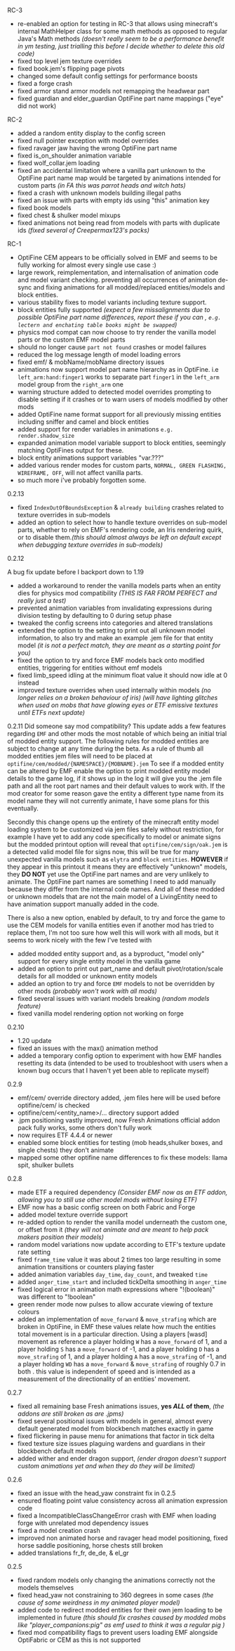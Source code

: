 

RC-3
- re-enabled an option for testing in RC-3 that allows using minecraft's internal MathHelper class for some math methods as opposed to regular Java's Math methods *(doesn't really seem to be a performance benefit in ym testing, just trialling this before I decide whether to delete this old code)*
- fixed top level jem texture overrides
- fixed book.jem's flipping page pivots
- changed some default config settings for performance boosts
- fixed a forge crash
- fixed armor stand armor models not remapping the headwear part
- fixed guardian and elder_guardian OptiFine part name mappings ("eye" did not work)

RC-2
- added a random entity display to the config screen
- fixed null pointer exception with model overrides
- fixed ravager jaw having the wrong OptiFine part name
- fixed is_on_shoulder animation variable
- fixed wolf_collar.jem loading
- fixed an accidental limitation where a vanilla part unknown to the OptiFine part name map would be targeted by animations intended for custom parts *(in FA this was parrot heads and witch hats)*
- fixed a crash with unknown models building illegal paths
- fixed an issue with parts with empty ids using "this" animation key
- fixed book models
- fixed chest & shulker model mixups
- fixed animations not being read from models with parts with duplicate ids *(fixed several of Creepermax123's packs)*

RC-1
- OptiFine CEM appears to be officially solved in EMF and seems to be fully working for almost every single use case :)
- large rework, reimplementation, and internalisation of animation code and model variant checking. 
preventing all occurrences of animation de-sync and fixing animations for all modded/replaced entities/models and
block entities.
- various stability fixes to model variants including texture support.
- block entities fully supported *(expect a few missalignments due to possible OptiFine part name differences, report these if you can , `e.g. lectern and enchating table books might be swapped`)*
- physics mod compat can now choose to try render the vanilla model parts or the custom EMF model parts
- should no longer cause `part not found` crashes or model failures
- reduced the log message length of model loading errors
- fixed emf/ & mobName/mobName directory issues
- animations now support model part name hierarchy as in OptiFine. i.e   `left_arm:hand:finger1` works to separate part `finger1` in the `left_arm` model group from the `right_arm` one
- warning structure added to detected model overrides prompting to disable setting if it crashes or to warn users of models modified by other mods
- added OptiFine name format support for all previously missing entities including sniffer and camel and block entities
- added support for render variables in animations `e.g. render.shadow_size`
- expanded animation model variable support to block entities, seemingly matching OptiFines output for these.
- block entity animations support variables "var.???"
- added various render modes for custom parts, `NORMAL, GREEN FLASHING, WIREFRAME, OFF`, will not affect vanilla parts.
- so much more i've probably forgotten some.


0.2.13

- fixed `IndexOutOfBoundsException` & `already building` crashes related to texture overrides in sub-models
- added an option to select how to handle texture overrides on sub-model parts, whether to rely on EMF's rendering code, an Iris rendering quirk, or to disable them.*(this should almost always be left on default except when debugging texture overrides in sub-models)*


0.2.12

A bug fix update before I backport down to 1.19

- added a workaround to render the vanilla models parts when an entity dies for physics mod compatibility *(THIS IS FAR FROM PERFECT and really just a test)*
- prevented animation variables from invalidating expressions during division testing by defaulting to 0 during setup phase
- tweaked the config screens into categories and altered translations
- extended the option to the setting to print out all unknown model information, to also try and make an example .jem file for that entity model *(it is not a perfect match, they are meant as a starting point for you)*
- fixed the option to try and force EMF models back onto modified entities, triggering for entities without emf models
- fixed limb_speed idling at the minimum float value it should now idle at 0 instead
- improved texture overrides when used internally within models *(no longer relies on a broken behaviour of iris)* *(will have lighting glitches when used on mobs that have glowing eyes or ETF emissive textures until ETFs next update)*



0.2.11
Did someone say mod compatibility?
This update adds a few features regarding `EMF` and other mods the most notable of which being an initial trial of modded entity support.
The following rules for modded entities are subject to change at any time during the beta.
As a rule of thumb all modded entities jem files will need to be placed at `optifine/cem/modded/{NAMESPACE}/{MOBNAME}.jem`
To see if a modded entity can be altered by EMF enable the option to print modded entity model details to the game log, 
if it shows up in the log it will give you the .jem file path and all the root part names and their default values to work with.
If the mod creator for some reason gave the entity a different type name from its model name they will not currently animate, I have some plans for this eventually.

Secondly this change opens up the entirety of the minecraft entity model loading system to be customized via jem files safely without restriction,
for example I have yet to add any code specifically to model or animate signs but the modded printout option will reveal that 
`optifine/cem/sign/oak.jem` is a detected valid model file for signs now, this will be true for many unexpected vanilla models 
such as `elytra` and `block entities`. **HOWEVER** if they appear in this printout it means they are effectively "unknown" models,
they **DO NOT** yet use the OptiFine part names and are very unlikely to animate. 
The OptiFine part names are something I need to add manually because they differ from the internal code names.
And all of these modded or unknown models that are not the main model of a LivingEntity need to have animation support manually added in the code.

There is also a new option, enabled by default, to try and force the game to use the CEM models for vanilla entities even 
if another mod has tried to replace them, I'm not too sure how well this will work with all mods, but it seems to work nicely with the few I've tested with

- added modded entity support and, as a byproduct, "model only" support for every single entity model in the vanilla game
- added an option to print out part_name and default pivot/rotation/scale details for all modded or unknown entity models
- added an option to try and force `EMF` models to not be overridden by other mods *(probably won't work with all mods)*
- fixed several issues with variant models breaking *(random models feature)*
- fixed vanilla model rendering option not working on forge

0.2.10
- 1.20 update
- fixed an issues with the max() animation method
- added a temporary config option to experiment with how EMF handles resetting its data (intended to be used to troubleshoot with users when a known bug occurs that I haven't yet been able to replicate myself)


0.2.9
- emf/cem/ override directory added, .jem files here will be used before optifine/cem/ is checked
- optifine/cem/<entity_name>/... directory support added
- .jpm positioning vastly improved, now Fresh Animations official addon pack fully works, some others don't fully work
- now requires ETF 4.4.4 or newer
- enabled some block entities for testing (mob heads,shulker boxes, and single chests) they don't animate
- mapped some other optifine name differences to fix these models: llama spit, shulker bullets


0.2.8
- made ETF a required dependency *(Consider EMF now as an ETF addon, allowing you to still use other model mods without losing ETF)*
- EMF now has a basic config screen on both Fabric and Forge 
- added model texture override support
- re-added option to render the vanilla model underneath the custom one, or offset from it *(they will not animate and are meant to help pack makers position their models)*
- random model variations now update according to ETF's texture update rate setting
- fixed `frame_time` value it was about 2 times too large resulting in some animation transitions or counters playing faster
- added animation variables `day_time`, `day_count`, and tweaked `time`
- added `anger_time_start` and included tickDelta smoothing in `anger_time`
- fixed logical error in animation math expressions where "!(boolean)" was different to "!boolean"
- green render mode now pulses to allow accurate viewing of texture colours
- added an implementation of `move_forward` & `move_strafing` which are broken in OptiFine, in EMF these values relate 
how much the entities total movement is in a particular direction. Using a players [wasd] movement as reference a 
player holding `W` has a `move_forward` of 1, and a player holding `S` has a `move_forward` of -1, and a player 
holding `D` has a `move_strafing` of 1, and a player holding `A` has a `move_strafing` of -1, and a player holding `WD`
has a `move_forward` & `move_strafing` of roughly 0.7 in both . this value is independent of speed and is intended as a measurement 
of the directionality of an entities' movement.



0.2.7

- fixed all remaining base Fresh animations issues, **yes ***ALL*** of them**, *(the addons are still broken as are .jpms)*
- fixed several positional issues with models in general, almost every default generated model from blockbench matches exactly in game
- fixed flickering in pause menu for animations that factor in tick delta
- fixed texture size issues plaguing wardens and guardians in their blockbench default models
- added wither and ender dragon support, *(ender dragon doesn't support custom animations yet and when they do they will be limited)*

0.2.6

- fixed an issue with the head_yaw constraint fix in 0.2.5
- ensured floating point value consistency across all animation expression code
- fixed a IncompatibleClassChangeError crash with EMF when loading forge with unrelated mod dependency issues
- fixed a model creation crash
- improved non animated horse and ravager head model positioning, fixed horse saddle positioning, horse chests still broken
- added translations fr_fr, de_de, & el_gr


0.2.5

- fixed random models only changing the animations correctly not the models themselves
- fixed head_yaw not constraining to 360 degrees in some cases *(the cause of some weirdness in my animated player model)*
- added code to redirect modded entities for their own jem loading to be implemented in future *(this should fix crashes caused by modded mobs like "player_companions:pig" as emf used to think it was a regular pig )*
- fixed mod compatibility flags to prevent users loading EMF alongside OptiFabric or CEM as this is not supported






